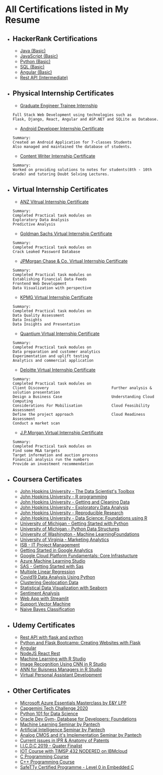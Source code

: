 # All Certifications listed in My Resume
- ## HackerRank Certifications
  - [Java (Basic)](https://www.hackerrank.com/certificates/1fdccfc56f1f)
  - [JavaScript (Basic)](https://www.hackerrank.com/certificates/502f7520d557)
  - [Python (Basic)](https://www.hackerrank.com/certificates/c1302edecaa4)
  - [SQL (Basic)](https://www.hackerrank.com/certificates/a297c67712dc)
  - [Angular (Basic)](https://www.hackerrank.com/certificates/7de04c0237b2)
  - [Rest API (Intermediate)](https://www.hackerrank.com/certificates/13b329396417)
- ## Physical Internship Certificates
  - [Graduate Engineer Trainee Internship]()
  ```
  Full Stack Web Development using technologies such as
  Flask, Django, React, Angular and ASP.NET and SQLite as Database.
  ```
  - [Android Developer Internship Certificate](https://github.com/omkar04gaikwad/All_certification_listed_in_resume/blob/main/certifications/Omkar.pdf)
  ```
  Summary:
  Created an Android Application for 7-classes Students
  Also managed and maintained the database of students.
  ```
  - [Content Writer Internship Certificate](https://github.com/omkar04gaikwad/All_certification_listed_in_resume/blob/main/certifications/20210524_110834.PDF)
  ```
  Summary:
  Worked on providing solutions to notes for students(8th - 10th Grade) and tutoring Doubt Solving Lectures.
  ```
- ## Virtual Internship Certificates
  - [ANZ Vitrual Internship Certificate](https://github.com/omkar04gaikwad/All_certification_listed_in_resume/blob/main/certifications/ANZ_virtual.pdf)
  ```
  Summary:
  Completed Practical task modules on 
  Exploratory Data Analysis
  Predictive Analysis
  ```
  - [Goldman Sachs Virtual Internship Certificate](https://github.com/omkar04gaikwad/All_certification_listed_in_resume/blob/main/certifications/Goldman_Virtual.pdf)
  ```
  Summary:
  Completed Practical task modules on 
  Crack Leaked Password Database
  ```
  - [JPMorgan Chase & Co. Virtual Internship Certificate](https://github.com/omkar04gaikwad/All_certification_listed_in_resume/blob/main/certifications/JPmorgan_Virtual_Internship.pdf)
  ```
  Summary:
  Completed Practical task modules on 
  Establishing Financial Data Feeds
  Frontend Web Development 
  Data Visualization with perspective
  ```
  - [KPMG Virtual Internship Certificate](https://github.com/omkar04gaikwad/All_certification_listed_in_resume/blob/main/certifications/KPMG_Virtual.pdf)
  ```
  Summary:
  Completed Practical task modules on 
  Data Quality Assessment
  Data Insights
  Data Insights and Presentation
  ```
  - [Quantium Virtual Internship Certificate](https://github.com/omkar04gaikwad/All_certification_listed_in_resume/blob/main/certifications/Quantium_Virtual.pdf)
  ```
  Summary:
  Completed Practical task modules on
  Data preparation and customer analytics
  Experimentation and uplift testing
  Analytics and commercial application
  ```
  - [Deloitte Virtual Internship Certificate](https://github.com/omkar04gaikwad/All_certification_listed_in_resume/blob/main/certifications/deloitte_Virtual.pdf)
  ```
  Summary:
  Completed Practical task modules on
  Client Discovery                            Further analysis & solution presentation
  Design a Business Case                      Understanding Cloud Computing
  Considerations For Mobilisation             Cloud Feasibility Assessment 
  Define the project approach                 Cloud Readiness Assessment
  Conduct a market scan
  ```
  - [J.P.Morgan Virtual Internship Certificate](https://github.com/omkar04gaikwad/All_certification_listed_in_resume/blob/main/certifications/jpmc_Virtual.pdf)
  ```
  Summary:
  Completed Practical task modules on
  Find some M&A targets 
  Target information and auction process
  Financial analysis run the numbers
  Provide an investment recommendation
  ```
- ## Coursera Certificates
  - [John Hopkins University - The Data Scientist's Toolbox](https://github.com/omkar04gaikwad/All_certification_listed_in_resume/blob/main/certifications/Coursera%20PZ3WTUSW75JN.pdf)
  - [John Hopkins University - R programming](https://github.com/omkar04gaikwad/All_certification_listed_in_resume/blob/main/certifications/Coursera%20Z5DF7AQRL7PM.pdf)
  - [John Hopkins University - Getting and Cleaning Data](https://github.com/omkar04gaikwad/All_certification_listed_in_resume/blob/main/certifications/Coursera%2047VELPXJMM8S.pdf)
  - [John Hopkins University - Exploratory Data Analysis](https://github.com/omkar04gaikwad/All_certification_listed_in_resume/blob/main/certifications/Coursera%20E7EZLMLYZWFL.pdf)
  - [John Hopkins University - Reproducible Research](https://github.com/omkar04gaikwad/All_certification_listed_in_resume/blob/main/certifications/Coursera%208WSBR54BT9W2.pdf)
  - [John Hopkins University - Data Science: Foundations using R](https://github.com/omkar04gaikwad/All_certification_listed_in_resume/blob/main/certifications/Coursera%2049XRKUGG69P6.pdf)
  - [University of Michigan - Getting Started with Python](https://github.com/omkar04gaikwad/All_certification_listed_in_resume/blob/main/certifications/Coursera%2035US8PJEEH54.pdf)
  - [University of Michigan - Python Data Structures](https://github.com/omkar04gaikwad/All_certification_listed_in_resume/blob/main/certifications/Coursera%208Q8PRCJD8P9S.pdf)
  - [University of Washington - Machine LearningFoundations](https://github.com/omkar04gaikwad/All_certification_listed_in_resume/blob/main/certifications/Coursera%20V464ZHJJ84FT.pdf)
  - [University of Virginia - Marketing Analytics](https://github.com/omkar04gaikwad/All_certification_listed_in_resume/blob/main/certifications/Coursera%20J43CBE567YD2.pdf)
  - [ISB - IT Project Management](https://github.com/omkar04gaikwad/All_certification_listed_in_resume/blob/main/certifications/Coursera%20TJMTW8PZM6MT.pdf)
  - [Getting Started in Google Analytics](https://github.com/omkar04gaikwad/All_certification_listed_in_resume/blob/main/certifications/Coursera%203T9RT4RA27LW.pdf)
  - [Google Cloud Platform Fundamentals: Core Infrastucture](https://github.com/omkar04gaikwad/All_certification_listed_in_resume/blob/main/certifications/Coursera%20T4M3VX97626Q.pdf)
  - [Azure Machine Learning Studio](https://github.com/omkar04gaikwad/All_certification_listed_in_resume/blob/main/certifications/Coursera%2086KYZPWSKTBV.pdf)
  -  [SAS - Getting Started with Sas](https://github.com/omkar04gaikwad/All_certification_listed_in_resume/blob/main/certifications/Coursera%20G7CYRVHYAF3W.pdf)
  - [Multiple Linear Regression](https://github.com/omkar04gaikwad/All_certification_listed_in_resume/blob/main/certifications/Coursera%2067JGAJCMHTW4.pdf)
  - [Covid19 Data Analysis Using Python](https://github.com/omkar04gaikwad/All_certification_listed_in_resume/blob/main/certifications/Coursera%20BN76P87386AV.pdf)
  - [Clustering Geolocation Data](https://github.com/omkar04gaikwad/All_certification_listed_in_resume/blob/main/certifications/Coursera%20EW89C64NQKNA.pdf)
  - [Statistical Data Visualization with Seaborn](https://github.com/omkar04gaikwad/All_certification_listed_in_resume/blob/main/certifications/Coursera%20MFBZT78TAS25.pdf)
  - [Sentiment Analysis](https://github.com/omkar04gaikwad/All_certification_listed_in_resume/blob/main/certifications/Coursera%20QCTXVT8C5HY7.pdf)
  - [Web App with Streamlit](https://github.com/omkar04gaikwad/All_certification_listed_in_resume/blob/main/certifications/Coursera%20QRYBLNK9U429.pdf)
  - [Support Vector Machine](https://github.com/omkar04gaikwad/All_certification_listed_in_resume/blob/main/certifications/Coursera%20WY4PPS523PW8.pdf)
  - [Naive Bayes Classification](https://github.com/omkar04gaikwad/All_certification_listed_in_resume/blob/main/certifications/Coursera%20V62D5PVSNAKB.pdf)

- ## Udemy Certificates
  - [Rest API with flask and python](https://github.com/omkar04gaikwad/All_certification_listed_in_resume/blob/main/certifications/UC-9af7d726-9d30-4681-849b-54dc5e7bffa5.pdf)
  - [Python and Flask Bootcamp: Creating Websites with Flask](https://github.com/omkar04gaikwad/All_certification_listed_in_resume/blob/main/certifications/UC-62697bda-64d6-4524-9a3e-431e0f524b40%20(1).pdf)
  - [Angular](https://github.com/omkar04gaikwad/All_certification_listed_in_resume/blob/main/certifications/UC-47a5bab7-9a3c-4bc6-8585-712b2c0a10ed.pdf)
  - [NodeJS React Rest](https://github.com/omkar04gaikwad/All_certification_listed_in_resume/blob/main/certifications/UC-46fd7571-e2ee-408f-b7bc-5a9bd2f8c1cd.pdf)
  - [Machine Learning with R Studio](https://github.com/omkar04gaikwad/All_certification_listed_in_resume/blob/main/certifications/UC-a806e3eb-7a6c-4d6e-bdbd-b40df68545a5.pdf)
  - [Image Recognition Using CNN in R Studio](https://github.com/omkar04gaikwad/All_certification_listed_in_resume/blob/main/certifications/UC-8af26711-91ec-44e2-989c-3b34bce9b79d.pdf)
  - [ANN for Buisness Managers in R Studio](https://github.com/omkar04gaikwad/All_certification_listed_in_resume/blob/main/certifications/UC-3ef958ca-c5a0-4b69-9672-488f3d789aa3.pdf)
  - [Virtual Personal Assistant Development](https://github.com/omkar04gaikwad/All_certification_listed_in_resume/blob/main/certifications/UC-2a741389-4820-44d9-bef4-a5aa5fabf9d7.pdf)
- ## Other Certificates
  - [Microsoft Azure Essentials Masterclass by E&Y LPP](https://github.com/omkar04gaikwad/All_certification_listed_in_resume/blob/main/certifications/Omkar%20Rajendra%20Gaikwad.pdf)
  - [Capgemini Tech Challenge 2020](https://github.com/omkar04gaikwad/All_certification_listed_in_resume/blob/main/certifications/Capgemini%20Tech%20Challenge%202020%20_%20Print%20Certificate.pdf)
  - [Python 101 for Data Science](https://github.com/omkar04gaikwad/All_certification_listed_in_resume/blob/main/certifications/Cognitiveclass%20PY0101EN%20Certificate%20_%20Cognitive%20Class.pdf)
  - [Oracle Dev Gym- Database for Developers: Foundations](https://github.com/omkar04gaikwad/All_certification_listed_in_resume/blob/main/certifications/Databases%20for%20Developers_%20Foundations.pdf)
  - [Machine Learning Seminar by Pantech](https://github.com/omkar04gaikwad/All_certification_listed_in_resume/blob/main/certifications/gaikwad%20omkar%20_PELAMETML_20_06_20_0195.pdf)
  - [Artificial Intelligence Seminar by Pantech](https://github.com/omkar04gaikwad/All_certification_listed_in_resume/blob/main/certifications/gaikwad%20omkar%20_PELBIETAI_27_06_20_0465.pdf)
  - [Analog CMOS and it's Implementation Seminar by Pantech](https://github.com/omkar04gaikwad/All_certification_listed_in_resume/blob/main/certifications/gaikwad%20omkar%20_PELTKRCMOS_05_07_0243.pdf)
  - [Current issues in IPR & Anatomy of Patents](https://github.com/omkar04gaikwad/All_certification_listed_in_resume/blob/main/certifications/Certificate%20for%20Omkar%20Gaikwad%20for%20_Current%20Issues%20IPR%20_%20Anatom..._.pdf)
  - [I.I.C.D.C 2019 - Quater Finalist](https://github.com/omkar04gaikwad/All_certification_listed_in_resume/blob/main/certifications/omkar_iicdc.png)
  - [IOT Course with TIMSP 432 NODERED on IBMcloud](https://github.com/omkar04gaikwad/All_certification_listed_in_resume/blob/main/certifications/Adobe%20Scan%20Apr%2028%2C%202021%20(1)-2_rotated.pdf)
  - [C Programming Course](https://github.com/omkar04gaikwad/All_certification_listed_in_resume/blob/main/certifications/20210524_125113(1).PDF)
  - [C++ Programming Course](https://github.com/omkar04gaikwad/All_certification_listed_in_resume/blob/main/certifications/20210524_125928.PDF)
  - [SafeTTy Certified Programme - Level 0 in Embedded C](https://github.com/omkar04gaikwad/All_certification_listed_in_resume/blob/main/certifications/20210524_125521.PDF)
